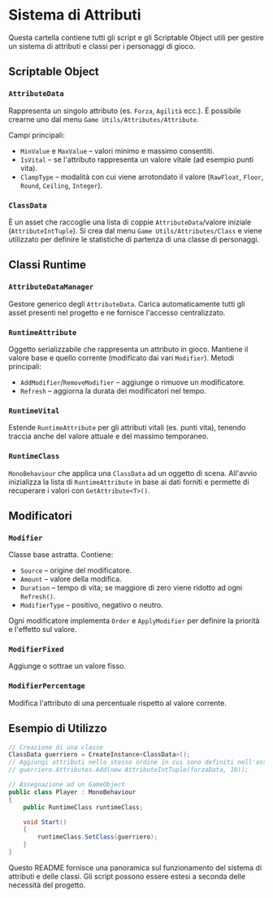 # Sistema di Attributi

Questa cartella contiene tutti gli script e gli Scriptable Object utili per gestire un sistema di attributi e classi per i personaggi di gioco.

## Scriptable Object

### `AttributeData`
Rappresenta un singolo attributo (es. `Forza`, `Agilità` ecc.). È possibile crearne uno dal menu `Game Utils/Attributes/Attribute`.

Campi principali:
- `MinValue` e `MaxValue` – valori minimo e massimo consentiti.
- `IsVital` – se l'attributo rappresenta un valore vitale (ad esempio punti vita).
- `ClampType` – modalità con cui viene arrotondato il valore (`RawFloat`, `Floor`, `Round`, `Ceiling`, `Integer`).

### `ClassData`
È un asset che raccoglie una lista di coppie `AttributeData`/valore iniziale (`AttributeIntTuple`).
Si crea dal menu `Game Utils/Attributes/Class` e viene utilizzato per definire le statistiche di partenza di una classe di personaggi.

## Classi Runtime

### `AttributeDataManager`
Gestore generico degli `AttributeData`. Carica automaticamente tutti gli asset presenti nel progetto e ne fornisce l'accesso centralizzato.

### `RuntimeAttribute`
Oggetto serializzabile che rappresenta un attributo in gioco. Mantiene il valore base e quello corrente (modificato dai vari `Modifier`).
Metodi principali:
- `AddModifier`/`RemoveModifier` – aggiunge o rimuove un modificatore.
- `Refresh` – aggiorna la durata dei modificatori nel tempo.

### `RuntimeVital`
Estende `RuntimeAttribute` per gli attributi vitali (es. punti vita), tenendo traccia anche del valore attuale e del massimo temporaneo.

### `RuntimeClass`
`MonoBehaviour` che applica una `ClassData` ad un oggetto di scena. All'avvio inizializza la lista di `RuntimeAttribute` in base ai dati forniti e permette di recuperare i valori con `GetAttribute<T>()`.

## Modificatori

### `Modifier`
Classe base astratta. Contiene:
- `Source` – origine del modificatore.
- `Amount` – valore della modifica.
- `Duration` – tempo di vita; se maggiore di zero viene ridotto ad ogni `Refresh()`.
- `ModifierType` – positivo, negativo o neutro.

Ogni modificatore implementa `Order` e `ApplyModifier` per definire la priorità e l'effetto sul valore.

### `ModifierFixed`
Aggiunge o sottrae un valore fisso.

### `ModifierPercentage`
Modifica l'attributo di una percentuale rispetto al valore corrente.

## Esempio di Utilizzo

```cs
// Creazione di una classe
ClassData guerriero = CreateInstance<ClassData>();
// Aggiungi attributi nello stesso ordine in cui sono definiti nell'asset
// guerriero.Attributes.Add(new AttributeIntTuple(forzaData, 10));

// Assegnazione ad un GameObject
public class Player : MonoBehaviour
{
    public RuntimeClass runtimeClass;

    void Start()
    {
        runtimeClass.SetClass(guerriero);
    }
}
```

Questo README fornisce una panoramica sul funzionamento del sistema di attributi e delle classi. Gli script possono essere estesi a seconda delle necessità del progetto.
